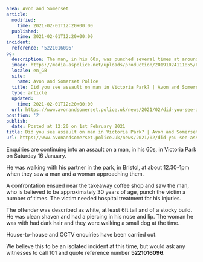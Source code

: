 ```yaml
area: Avon and Somerset
article:
  modified:
    time: 2021-02-01T12:20+00:00
  published:
    time: 2021-02-01T12:20+00:00
incident:
  reference: '5221016096'
og:
  description: The man, in his 60s, was punched several times at around lunchtime on Saturday 16 January.
  image: https://media.aspolice.net/uploads/production/20191024111855/Police-appeal-officers-1.jpg
  locale: en_GB
  site:
    name: Avon and Somerset Police
  title: Did you see assault on man in Victoria Park? | Avon and Somerset Police
  type: article
  updated:
    time: 2021-02-01T12:20+00:00
  url: https://www.avonandsomerset.police.uk/news/2021/02/did-you-see-assault-on-man-in-victoria-park/
position: '2'
publish:
  date: Posted at 12:20 on 1st February 2021
title: Did you see assault on man in Victoria Park? | Avon and Somerset Police
url: https://www.avonandsomerset.police.uk/news/2021/02/did-you-see-assault-on-man-in-victoria-park/
```

Enquiries are continuing into an assault on a man, in his 60s, in Victoria Park on Saturday 16 January.

He was walking with his partner in the park, in Bristol, at about 12.30-1pm when they saw a man and a woman approaching them.

A confrontation ensued near the takeaway coffee shop and saw the man, who is believed to be approximately 30 years of age, punch the victim a number of times. The victim needed hospital treatment for his injuries.

The offender was described as white, at least 6ft tall and of a stocky build. He was clean shaven and had a piercing in his nose and lip. The woman he was with had dark hair and they were walking a small dog at the time.

House-to-house and CCTV enquiries have been carried out.

We believe this to be an isolated incident at this time, but would ask any witnesses to call 101 and quote reference number **5221016096**.
